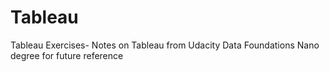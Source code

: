 # Tableau
Tableau Exercises- Notes on Tableau from Udacity Data Foundations Nano degree for future reference
